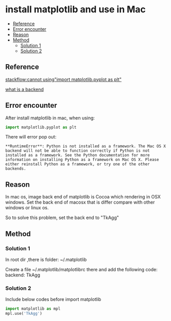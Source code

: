 # install matplotlib and use in Mac
<!-- MarkdownTOC -->

- [Reference](#reference)
- [Error encounter](#error-encounter)
- [Reason](#reason)
- [Method](#method)
	- [Solution 1](#solution-1)
	- [Solution 2](#solution-2)

<!-- /MarkdownTOC -->


## Reference

[stackflow:cannot using"import matplotlib.pyplot as plt"](https://stackoverflow.com/questions/21784641/installation-issue-with-matplotlib-python)

[what is a backend](https://matplotlib.org/faq/usage_faq.html#what-is-a-backend)

## Error encounter

After install matplotlib in mac, when using:

```python
import matplotlib.pyplot as plt
```

There will error pop out:

```
**RuntimeError**: Python is not installed as a framework. The Mac OS X backend will not be able to function correctly if Python is not installed as a framework. See the Python documentation for more information on installing Python as a framework on Mac OS X. Please either reinstall Python as a framework, or try one of the other backends.
```

## Reason

In mac os, image back end of matplotlib is Cocoa which rendering in OSX windows. Set the back end of macosx that is differ compare with other windows or linux os.

So to solve this problem, set the back end to "TkAgg" 

## Method

### Solution 1

In root dir ,there is folder: ~/.matplotlib

Create a file ~/.matplotlib/matplotlibrc there and add the following code: backend: TkAgg

### Solution 2

Include below codes before import matplotlib

```python
import matplotlib as mpl
mpl.use('TkAgg')
```